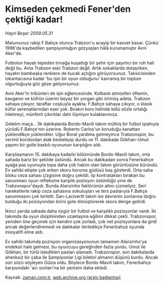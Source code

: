# Kimseden çekmedi Fener'den çektiği kadar!

*Hayri Beşer 2009.05.31*

<tr><td class="metin" colspan="2" style="padding-top: 20px; padding-left: 5px; padding-right: 10px;">Malumunuz rakip F.Bahçe olunca Trabzon'u acayip bir kasvet basar. Çünkü 1996'da kaybedilen şampiyonluğun gözyaşları hâlâ kurumamıştır Avni Aker'de.</td></tr><tr><td class="metin" colspan="2" style="padding-top: 20px; padding-left: 5px; padding-right: 10px;"><p>Futbolun hayatı tepeden tırnağa kuşattığı bir şehir için şaşırtıcı bir ruh hali değil bu. Ama Trabzon eski Trabzon değil. Artık sokaklarda dolaşırken, hayatın bambaşka renklere de kucak açtığını görüyorsunuz. Taksicisinden lokantacısına kadar 'bu işin bir oyun olduğunu' kavramış bir toplum olgunluğuyla göz göze geliyorsunuz.
<p>Avni Aker'in tribünleri de işin eğlencesinde. Kolbastı atmosferi öfkenin, kavganın ve küfrün üzerini beyaz bir yorgan gibi örtmüş adeta. Trabzon sahaya çıkıyor, taraftar coşkuyla ayakta. F.Bahçe sahaya çıkıyor, o klasik küfür serenatlarından eser yok. Bırakın koro halinde kötü sözle ortalığı inletmeyi, münferit çıkıntılar dahi ilişmiyor kulaklarımıza.
<p>Gelelim maça... İlk dakikalarda Bordo-Mavili takım müthiş bir futbol iştahıyla yürüdü F.Bahçe'nin üzerine. Roberto Carlos'un koruduğu kanattan yüklendikçe yüklendiler. Uğur Boral yardıma gelmeyince Trabzonspor, bu verimli koridordan atak besteleyip durdu ve 11. dakikada Gökhan-Umut yapımı bir golle baskılı oyununun karşılığını aldı.
<p>Karşılaşmanın 15. dakikaya kadarki bölümünde Bordo-Mavili takım, orta sahada bariz bir şekilde üstündü. Ancak bu dakikadan sonra Fenerbahçe ayağa pas oyunuyla topa daha çok hakim olan takım görüntüsüne büründü. Ev sahibi ekipte çok erken skoru koruma güdüsü baş gösterdi. Orta saha bloku ceza sahası çizgisine doğru çekildi. İşi kontratakları bırakan bu savunmacı oyun refleksine karşılık pozisyon üstünlüğü yine de Trabzonspor'daydı. Bunda Alanzinho faktörünün altını çizmeliyiz. Seri hareketlerle rakip ceza sahasına sokuluşları ve ters paslarıyla F.Bahçe savunmasını çok terletti. Sarı-Lacivertli takım ise devrenin sonlarına doğru bulduğu iki pozisyondan birini gole dönüştürerek skora denge getirdi.
<p>İkinci yarıda sahada daha özgür bir futbol ve karşılıklı pozisyonlar vardı. İki takımda da oyun disiplininden uzaklaşma eğilimi dikkat çekti. Trabzonspor, yeniden öne geçmek için kendini çok zorladı, çok net pozisyonlara da girdi ancak değerlendiremedi ve dakikalar ilerledikçe Fenerbahçe oyunda inisiyatifi eline aldı.
<p>Ev sahibi takımda pozisyon organizasyonunun tamamen Alanzinho'ya endeksli hale gelmesi, bu oyuncuyu gereğinden fazla yordu. Umut ile Gökhan, bir türlü istedikleri pasları alamadı. Trabzonspor, son dakikalarda ahenksiz bir çaba ile Şampiyonlar Ligi biletini almanın düşünü kurdu. Ancak son sözü söyleyen Güiza oldu. Böylece Bordo-Mavili takım, Fenerbahçe karşısındaki 'acı sonları'na bir yenisini daha ekledi. <br/></p></p></p></p></p></p></td></tr>

Kaynak: [zaman.com.tr](http://zaman.com.tr/yazar.do?yazino=853673), [web.archive.org (arşiv bağlantısı)](http://web.archive.org/web/20090601080043/http://www.zaman.com.tr:80/yazar.do?yazino=853673)

